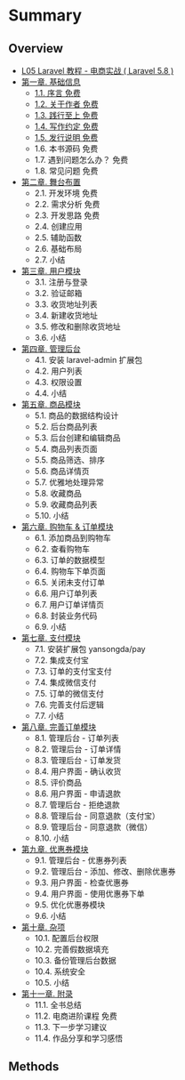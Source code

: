 # Summary

## Overview

* [L05 Laravel 教程 - 电商实战 \( Laravel 5.8 \)](README.md)
* [ 第一章. 基础信息](methods.md)
  * [1.1. 序言 免费](methods/11-xu-yan-mian-fei.md)
  * [1.2. 关于作者 免费](methods/12-guan-yu-zuo-zhe-mian-fei.md)
  * [1.3. 践行至上 免费](methods/13-jian-xing-zhi-shang-mian-fei.md)
  * [1.4. 写作约定 免费](methods/14-xie-zuo-yue-ding-mian-fei.md)
  * [1.5. 发行说明 免费](methods/15-fa-xing-shuo-ming-mian-fei.md)
  * 1.6. 本书源码 免费
  * 1.7. 遇到问题怎么办？ 免费
  * 1.8. 常见问题 免费
* [第二章. 舞台布置](di-er-7ae0-wu-tai-bu-zhi.md)
  * 2.1. 开发环境  免费
  * 2.2. 需求分析 免费
  * 2.3. 开发思路 免费
  * 2.4. 创建应用
  * 2.5. 辅助函数
  * 2.6. 基础布局
  * 2.7. 小结
* [第三章. 用户模块](di-san-7ae0-yong-hu-mo-kuai.md)
  * 3.1. 注册与登录
  * 3.2. 验证邮箱
  * 3.3. 收货地址列表
  * 3.4. 新建收货地址
  * 3.5. 修改和删除收货地址
  * 3.6. 小结
* [第四章. 管理后台](di-si-7ae0-guan-li-hou-tai.md)
  * 4.1. 安装 laravel-admin 扩展包
  * 4.2. 用户列表
  * 4.3. 权限设置
  * 4.4. 小结
* [第五章. 商品模块](di-wu-7ae0-shang-pin-mo-kuai.md)
  * 5.1. 商品的数据结构设计
  * 5.2. 后台商品列表
  * 5.3. 后台创建和编辑商品
  * 5.4. 商品列表页面
  * 5.5. 商品筛选、排序
  * 5.6. 商品详情页
  * 5.7. 优雅地处理异常
  * 5.8. 收藏商品
  * 5.9. 收藏商品列表
  * 5.10. 小结
* [第六章. 购物车 & 订单模块](di-liu-7ae0-gou-wu-che-and-ding-dan-mo-kuai.md)
  * 6.1. 添加商品到购物车
  * 6.2. 查看购物车
  * 6.3. 订单的数据模型
  * 6.4. 购物车下单页面
  * 6.5. 关闭未支付订单
  * 6.6. 用户订单列表
  * 6.7. 用户订单详情页
  * 6.8. 封装业务代码
  * 6.9. 小结
* [第七章. 支付模块](di-qi-7ae0-zhi-fu-mo-kuai.md)
  * 7.1. 安装扩展包 yansongda/pay
  * 7.2. 集成支付宝
  * 7.3. 订单的支付宝支付
  * 7.4. 集成微信支付
  * 7.5. 订单的微信支付
  * 7.6. 完善支付后逻辑
  * 7.7. 小结
* [第八章. 完善订单模块](di-ba-7ae0-wan-shan-ding-dan-mo-kuai.md)
  * 8.1. 管理后台 - 订单列表
  * 8.2. 管理后台 - 订单详情
  * 8.3. 管理后台 - 订单发货
  * 8.4. 用户界面 - 确认收货
  * 8.5. 评价商品
  * 8.6. 用户界面 - 申请退款
  * 8.7. 管理后台 - 拒绝退款
  * 8.8. 管理后台 - 同意退款（支付宝）
  * 8.9. 管理后台 - 同意退款（微信）
  * 8.10. 小结
* [第九章. 优惠券模块](di-jiu-7ae0-you-hui-quan-mo-kuai.md)
  * 9.1. 管理后台 - 优惠券列表
  * 9.2. 管理后台 - 添加、修改、删除优惠券
  * 9.3. 用户界面 - 检查优惠券
  * 9.4. 用户界面 - 使用优惠券下单
  * 9.5. 优化优惠券模块
  * 9.6. 小结
* [第十章. 杂项](di-shi-7ae0-za-xiang.md)
  * 10.1. 配置后台权限
  * 10.2. 完善假数据填充
  * 10.3. 备份管理后台数据
  * 10.4. 系统安全
  * 10.5. 小结
* [第十一章. 附录](di-shi-yi-7ae0-fu-lu.md)
  * 11.1. 全书总结
  * 11.2. 电商进阶课程 免费
  * 11.3. 下一步学习建议
  * 11.4. 作品分享和学习感悟

## Methods

